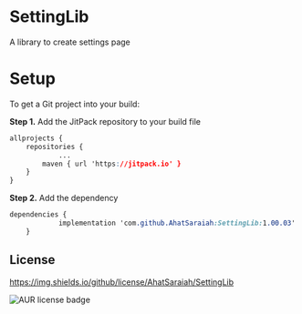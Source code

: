 # SettingLib
A library to create settings page


#
#  Setup

To get a Git project into your build:

**Step 1.**  Add the JitPack repository to your build file
```css
allprojects {
	repositories {
			...
		maven { url 'https://jitpack.io' }
	}
}
```

**Step 2.** Add the dependency
```css
dependencies {
	        implementation 'com.github.AhatSaraiah:SettingLib:1.00.03'
	}
```
## License

https://img.shields.io/github/license/AhatSaraiah/SettingLib
  
![AUR license badge](https://img.shields.io/badge/license-Apache-blue)
